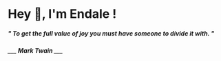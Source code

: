 <h1 title="head"> Hey 👋, I'm Endale !</h1>

**<h5><i>" To get the full value of joy you must have someone to divide it with. "</i></h5>**

*<b>___ Mark Twain ___</b>*
